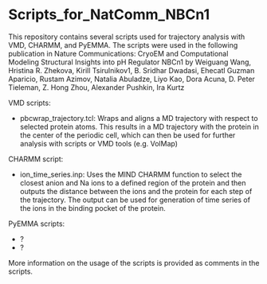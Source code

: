 # Scripts_for_NatComm_NBCn1
This repository contains several scripts used for trajectory analysis with VMD, CHARMM, and PyEMMA. 
The scripts were used in the following publication in Nature Communications:
CryoEM and Computational Modeling Structural Insights into pH Regulator NBCn1 by
Weiguang Wang, Hristina R. Zhekova, Kirill Tsirulnikov1, B. Sridhar Dwadasi, Ehecatl Guzman Aparicio, Rustam Azimov, 
Natalia Abuladze, Liyo Kao, Dora Acuna, D. Peter Tieleman, Z. Hong Zhou, Alexander Pushkin, Ira Kurtz

VMD scripts:
- pbcwrap_trajectory.tcl: Wraps and aligns a MD trajectory with respect to selected protein atoms.
This results in a MD trajectory with the protein in the center of the periodic cell, which can then be
used for further analysis with scripts or VMD tools (e.g. VolMap)

CHARMM script:
- ion_time_series.inp: Uses the MIND CHARMM function to select the closest anion and Na ions to a defined region of
the protein and then outputs the distance between the ions and the protein for each step of the trajectory. 
The output can be used for generation of time series of the ions in the binding pocket of the protein.

PyEMMA scripts:
- ?
- ?

More information on the usage of the scripts is provided as comments in the scripts.
